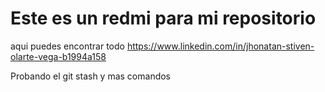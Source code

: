 # Este es un redmi para mi repositorio
aqui puedes encontrar todo
https://www.linkedin.com/in/jhonatan-stiven-olarte-vega-b1994a158


Probando el git stash y mas comandos
